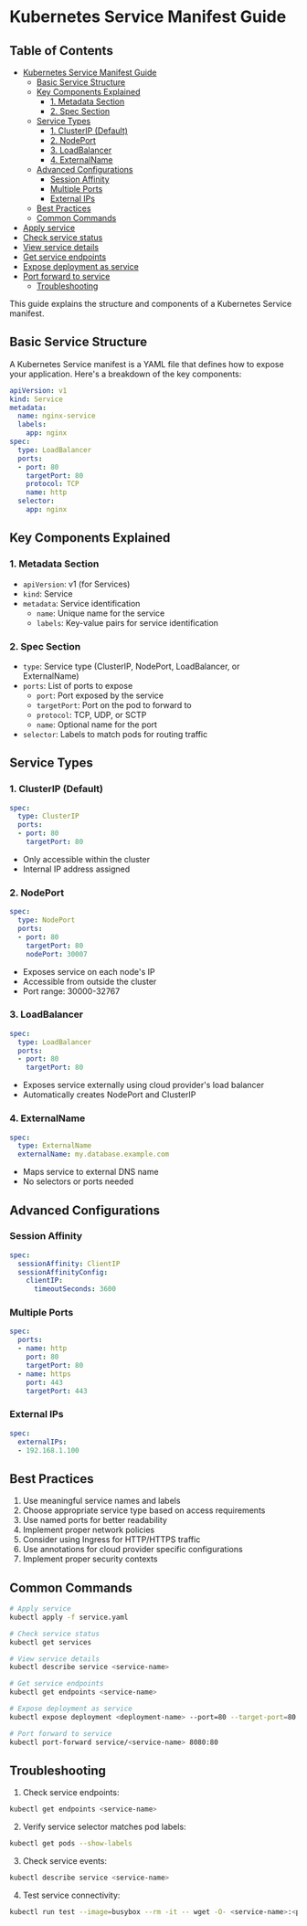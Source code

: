 # Kubernetes Service Manifest Guide

## Table of Contents

- [Kubernetes Service Manifest Guide](#kubernetes-service-manifest-guide)
  - [Basic Service Structure](#basic-service-structure)
  - [Key Components Explained](#key-components-explained)
    - [1. Metadata Section](#1-metadata-section)
    - [2. Spec Section](#2-spec-section)
  - [Service Types](#service-types)
    - [1. ClusterIP (Default)](#1-clusterip-default)
    - [2. NodePort](#2-nodeport)
    - [3. LoadBalancer](#3-loadbalancer)
    - [4. ExternalName](#4-externalname)
  - [Advanced Configurations](#advanced-configurations)
    - [Session Affinity](#session-affinity)
    - [Multiple Ports](#multiple-ports)
    - [External IPs](#external-ips)
  - [Best Practices](#best-practices)
  - [Common Commands](#common-commands)
- [Apply service](#apply-service)
- [Check service status](#check-service-status)
- [View service details](#view-service-details)
- [Get service endpoints](#get-service-endpoints)
- [Expose deployment as service](#expose-deployment-as-service)
- [Port forward to service](#port-forward-to-service)
  - [Troubleshooting](#troubleshooting)


This guide explains the structure and components of a Kubernetes Service manifest.

## Basic Service Structure

A Kubernetes Service manifest is a YAML file that defines how to expose your application. Here's a breakdown of the key components:

```yaml
apiVersion: v1
kind: Service
metadata:
  name: nginx-service
  labels:
    app: nginx
spec:
  type: LoadBalancer
  ports:
  - port: 80
    targetPort: 80
    protocol: TCP
    name: http
  selector:
    app: nginx
```

## Key Components Explained

### 1. Metadata Section
- `apiVersion`: v1 (for Services)
- `kind`: Service
- `metadata`: Service identification
  - `name`: Unique name for the service
  - `labels`: Key-value pairs for service identification

### 2. Spec Section
- `type`: Service type (ClusterIP, NodePort, LoadBalancer, or ExternalName)
- `ports`: List of ports to expose
  - `port`: Port exposed by the service
  - `targetPort`: Port on the pod to forward to
  - `protocol`: TCP, UDP, or SCTP
  - `name`: Optional name for the port
- `selector`: Labels to match pods for routing traffic

## Service Types

### 1. ClusterIP (Default)
```yaml
spec:
  type: ClusterIP
  ports:
  - port: 80
    targetPort: 80
```
- Only accessible within the cluster
- Internal IP address assigned

### 2. NodePort
```yaml
spec:
  type: NodePort
  ports:
  - port: 80
    targetPort: 80
    nodePort: 30007
```
- Exposes service on each node's IP
- Accessible from outside the cluster
- Port range: 30000-32767

### 3. LoadBalancer
```yaml
spec:
  type: LoadBalancer
  ports:
  - port: 80
    targetPort: 80
```
- Exposes service externally using cloud provider's load balancer
- Automatically creates NodePort and ClusterIP

### 4. ExternalName
```yaml
spec:
  type: ExternalName
  externalName: my.database.example.com
```
- Maps service to external DNS name
- No selectors or ports needed

## Advanced Configurations

### Session Affinity
```yaml
spec:
  sessionAffinity: ClientIP
  sessionAffinityConfig:
    clientIP:
      timeoutSeconds: 3600
```

### Multiple Ports
```yaml
spec:
  ports:
  - name: http
    port: 80
    targetPort: 80
  - name: https
    port: 443
    targetPort: 443
```

### External IPs
```yaml
spec:
  externalIPs:
  - 192.168.1.100
```

## Best Practices

1. Use meaningful service names and labels
2. Choose appropriate service type based on access requirements
3. Use named ports for better readability
4. Implement proper network policies
5. Consider using Ingress for HTTP/HTTPS traffic
6. Use annotations for cloud provider specific configurations
7. Implement proper security contexts

## Common Commands

```bash
# Apply service
kubectl apply -f service.yaml

# Check service status
kubectl get services

# View service details
kubectl describe service <service-name>

# Get service endpoints
kubectl get endpoints <service-name>

# Expose deployment as service
kubectl expose deployment <deployment-name> --port=80 --target-port=80

# Port forward to service
kubectl port-forward service/<service-name> 8080:80
```

## Troubleshooting

1. Check service endpoints:
```bash
kubectl get endpoints <service-name>
```

2. Verify service selector matches pod labels:
```bash
kubectl get pods --show-labels
```

3. Check service events:
```bash
kubectl describe service <service-name>
```

4. Test service connectivity:
```bash
kubectl run test --image=busybox --rm -it -- wget -O- <service-name>:<port>
``` 

